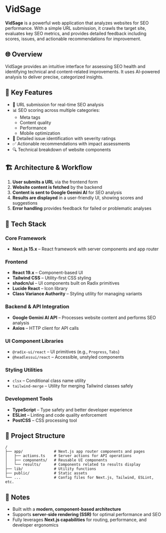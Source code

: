 # VidSage

**VidSage** is a powerful web application that analyzes websites for SEO performance. With a simple URL submission, it crawls the target site, evaluates key SEO metrics, and provides detailed feedback including scores, issues, and actionable recommendations for improvement.

## 🌐 Overview

VidSage provides an intuitive interface for assessing SEO health and identifying technical and content-related improvements. It uses AI-powered analysis to deliver precise, categorized insights.

## 🚀 Key Features

- 🔗 URL submission for real-time SEO analysis
- 📊 SEO scoring across multiple categories:
  - Meta tags
  - Content quality
  - Performance
  - Mobile optimization
- 🚨 Detailed issue identification with severity ratings
- ✅ Actionable recommendations with impact assessments
- 🔍 Technical breakdown of website components

## 🏗 Architecture & Workflow

1. **User submits a URL** via the frontend form
2. **Website content is fetched** by the backend
3. **Content is sent to Google Gemini AI** for SEO analysis
4. **Results are displayed** in a user-friendly UI, showing scores and suggestions
5. **Error handling** provides feedback for failed or problematic analyses

## 🧰 Tech Stack

### Core Framework

- **Next.js 15.x** – React framework with server components and app router

### Frontend

- **React 19.x** – Component-based UI
- **Tailwind CSS** – Utility-first CSS styling
- **shadcn/ui** – UI components built on Radix primitives
- **Lucide React** – Icon library
- **Class Variance Authority** – Styling utility for managing variants

### Backend & API Integration

- **Google Gemini AI API** – Processes website content and performs SEO analysis
- **Axios** – HTTP client for API calls

### UI Component Libraries

- `@radix-ui/react` – UI primitives (e.g., `Progress`, `Tabs`)
- `@headlessui/react` – Accessible, unstyled components

### Styling Utilities

- `clsx` – Conditional class name utility
- `tailwind-merge` – Utility for merging Tailwind classes safely

### Development Tools

- **TypeScript** – Type safety and better developer experience
- **ESLint** – Linting and code quality enforcement
- **PostCSS** – CSS processing tool

## 📁 Project Structure

```
/
├── app/              # Next.js app router components and pages
│   ├── actions.ts    # Server actions for API operations
│   ├── components/   # Reusable UI components
│   └── results/      # Components related to results display
├── lib/              # Utility functions
├── public/           # Static assets
└── ...               # Config files for Next.js, Tailwind, ESLint, etc.
```

## 📌 Notes

- Built with a **modern, component-based architecture**
- Supports **server-side rendering (SSR)** for optimal performance and SEO
- Fully leverages **Next.js capabilities** for routing, performance, and developer ergonomics

